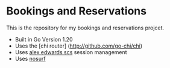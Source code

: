 # Bookings and Reservations

This is the repository for my bookings and reservations projcet.

- Built in Go Version 1.20
- Uses the [chi router] (http://github.com/go-chi/chi)
- Uses [alex edwards scs](http://github.com/alexedwards/scs/v2 ) session management
- Uses [nosurf](http://github.com/justinas/nosurf)